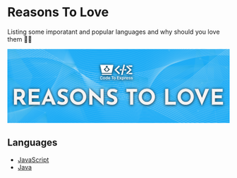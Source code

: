 # Reasons To Love

Listing some imporatant and popular languages and why should you love them 💯💖

![background](./bkg.png)

## Languages

- [JavaScript](./JavaScript/README.md)
- [Java](./Java/README.md)